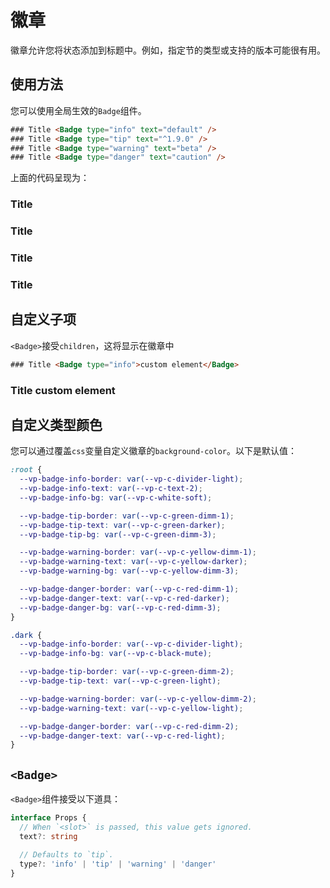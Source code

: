 # 徽章
徽章允许您将状态添加到标题中。例如，指定节的类型或支持的版本可能很有用。

## 使用方法
您可以使用全局生效的`Badge`组件。

```html
### Title <Badge type="info" text="default" />
### Title <Badge type="tip" text="^1.9.0" />
### Title <Badge type="warning" text="beta" />
### Title <Badge type="danger" text="caution" />
```

上面的代码呈现为：

### Title <Badge type="info" text="default" />
### Title <Badge type="tip" text="^1.9.0" />
### Title <Badge type="warning" text="beta" />
### Title <Badge type="danger" text="caution" />

## 自定义子项
`<Badge>`接受`children`，这将显示在徽章中

```html
### Title <Badge type="info">custom element</Badge>
```

### Title <Badge type="info">custom element</Badge>

## 自定义类型颜色
您可以通过覆盖`css`变量自定义徽章的`background-color`。以下是默认值：

```css
:root {
  --vp-badge-info-border: var(--vp-c-divider-light);
  --vp-badge-info-text: var(--vp-c-text-2);
  --vp-badge-info-bg: var(--vp-c-white-soft);

  --vp-badge-tip-border: var(--vp-c-green-dimm-1);
  --vp-badge-tip-text: var(--vp-c-green-darker);
  --vp-badge-tip-bg: var(--vp-c-green-dimm-3);

  --vp-badge-warning-border: var(--vp-c-yellow-dimm-1);
  --vp-badge-warning-text: var(--vp-c-yellow-darker);
  --vp-badge-warning-bg: var(--vp-c-yellow-dimm-3);

  --vp-badge-danger-border: var(--vp-c-red-dimm-1);
  --vp-badge-danger-text: var(--vp-c-red-darker);
  --vp-badge-danger-bg: var(--vp-c-red-dimm-3);
}

.dark {
  --vp-badge-info-border: var(--vp-c-divider-light);
  --vp-badge-info-bg: var(--vp-c-black-mute);

  --vp-badge-tip-border: var(--vp-c-green-dimm-2);
  --vp-badge-tip-text: var(--vp-c-green-light);

  --vp-badge-warning-border: var(--vp-c-yellow-dimm-2);
  --vp-badge-warning-text: var(--vp-c-yellow-light);

  --vp-badge-danger-border: var(--vp-c-red-dimm-2);
  --vp-badge-danger-text: var(--vp-c-red-light);
}
```

## `<Badge>`
`<Badge>`组件接受以下道具：

```ts
interface Props {
  // When `<slot>` is passed, this value gets ignored.
  text?: string

  // Defaults to `tip`.
  type?: 'info' | 'tip' | 'warning' | 'danger'
}
```





